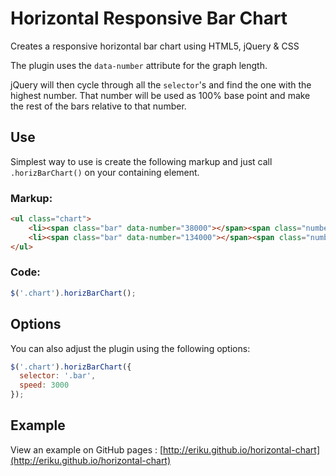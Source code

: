 # Horizontal Responsive Bar Chart

Creates a responsive horizontal bar chart using HTML5, jQuery &amp; CSS

The plugin uses the `data-number` attribute for the graph length.

jQuery will then cycle through all the `selector`'s and find the one with the highest number. That number will be used as 100% base point and make the rest of the bars relative to that number.

## Use

Simplest way to use is create the following markup and just call <code>.horizBarChart()</code> on your containing element.

### Markup:

```html
<ul class="chart">
	<li><span class="bar" data-number="38000"></span><span class="number">38,000</span></li>
	<li><span class="bar" data-number="134000"></span><span class="number">134,000</span></li>
</ul>
```

### Code:

```javascript
$('.chart').horizBarChart();
```

## Options

You can also adjust the plugin using the following options:

```javascript
$('.chart').horizBarChart({
  selector: '.bar',
  speed: 3000
});
```

## Example

View an example on GitHub pages : [http://eriku.github.io/horizontal-chart](http://eriku.github.io/horizontal-chart)

